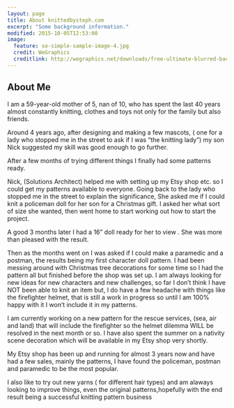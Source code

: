 ```yaml
---
layout: page
title: About knittedbysteph.com
excerpt: "Some background information."
modified: 2015-10-05T12:53:00
image:
  feature: so-simple-sample-image-4.jpg
  credit: WeGraphics
  creditlink: http://wegraphics.net/downloads/free-ultimate-blurred-background-pack/
---
```


## About Me

I am a 59-year-old mother of 5, nan of 10, who has spent the last 40 years almost constantly knitting, clothes and toys not only for the family but also friends.

Around 4 years ago, after designing and making a few mascots, ( one for a lady who stopped me in the street to ask if I was “the knitting lady”)  my son Nick suggested my skill was good enough to go further.

After a few months of trying different things I finally had some patterns ready.

Nick, (Solutions Architect) helped me with setting up my Etsy shop etc. so I could get my patterns available to everyone.
Going back to the lady who stopped me in the street to explain the significance, She asked me if I could knit a policeman doll for her son for a Christmas gift. I asked her what sort of size she wanted, then went home to start working out how to start the project.

A good 3 months later I had a 16” doll ready for her to view .
She was more than pleased with the result.

Then as the months went on I was asked if I could make a paramedic and a postman, the results being my first character doll pattern.
I had been messing around with Christmas tree decorations for some time so I had the pattern all but finished before the shop was set up.
I am always looking for new ideas for new characters and new challenges, so far I don’t think I have NOT been able to knit an item but,  I do have a few headache with things like the firefighter helmet, that is still a work in progress so until I am 100% happy with it I won’t include it in my patterns.

I am currently working on a new pattern for the rescue services, (sea, air and land) that will include the firefighter so the helmet dilemma  WILL be resolved in the next month or so.
I have also spent the summer on a nativity scene decoration which will be available in my Etsy shop very shortly.

My Etsy shop has been up and running for almost 3 years now and have had a few sales, mainly the patterns, I have found the policeman, postman and paramedic to be the most popular.

I also like to try out new yarns ( for different hair types) and am alaways looking to improve things, even the original patterns,hopefully with the end result being a successful knitting pattern business
